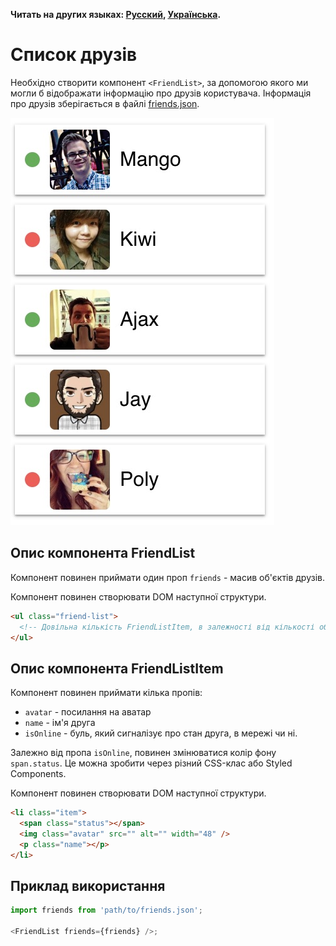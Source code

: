 **Читать на других языках: [Русский](README.md), [Українська](README.ua.md).**

# Список друзів

Необхідно створити компонент `<FriendList>`, за допомогою якого ми могли б
відображати інформацію про друзів користувача. Інформація про друзів
зберігається в файлі [friends.json](../../src/components/data/friends.json).

![friend list preview](./preview.jpg)

## Опис компонента FriendList

Компонент повинен приймати один проп `friends` - масив об'єктів друзів.

Компонент повинен створювати DOM наступної структури.

```html
<ul class="friend-list">
  <!-- Довільна кількість FriendListItem, в залежності від кількості об'єктів в масиві -->
</ul>
```

## Опис компонента FriendListItem

Компонент повинен приймати кілька пропів:

- `avatar` - посилання на аватар
- `name` - ім'я друга
- `isOnline` - буль, який сигналізує про стан друга, в мережі чи ні.

Залежно від пропа `isOnline`, повинен змінюватися колір фону `span.status`. Це
можна зробити через різний CSS-клас або Styled Components.

Компонент повинен створювати DOM наступної структури.

```html
<li class="item">
  <span class="status"></span>
  <img class="avatar" src="" alt="" width="48" />
  <p class="name"></p>
</li>
```

## Приклад використання

```js
import friends from 'path/to/friends.json';

<FriendList friends={friends} />;
```
